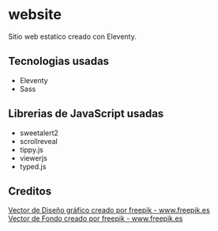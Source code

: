 # website

Sitio web estatico creado con Eleventy.

## Tecnologias usadas

- Eleventy
- Sass

## Librerias de JavaScript usadas
- sweetalert2
- scrollreveal
- tippy.js
- viewerjs
- typed.js

## Creditos

<a href='https://www.freepik.es/vectores/diseno-grafico'>Vector de Diseño gráfico creado por freepik - www.freepik.es</a>
<br>
<a href='https://www.freepik.es/vectores/fondo'>Vector de Fondo creado por freepik - www.freepik.es</a>
